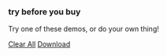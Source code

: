 ### try before you buy

Try one of these demos, or do your own thing!

<ul id='playground-demo-list'>
</ul>

<div id='cf-editor-controls'>
  <a href='javascript:void(0)' id='cf-editor-clear'>Clear All</a>
  <a href='javascript:void(0)' id='cf-editor-dl'>Download</a>
</div>

<div class='editor-wrapper'>
  <div class='cf-editor-html'></div>
  <div class='cf-editor-css'></div>
  <div class='cf-editor-js'></div>
  <div class='cf-editor-output'></div>
</div>
